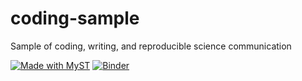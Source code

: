 # coding-sample
Sample of coding, writing, and reproducible science communication 

[![Made with MyST](https://img.shields.io/badge/made%20with-myst-orange)](https://mystmd.org)
[![Binder](https://mybinder.org/badge_logo.svg)](https://mybinder.org/v2/gh/espg/coding-sample/HEAD?urlpath=%2Fdoc%2Ftree%2FGaussianProcesses.ipynb)
